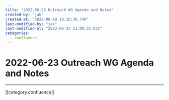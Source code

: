 ```yaml
---
title: "2022-06-23 Outreach WG Agenda and Notes"
created-by: "jak"
created-at: "2022-06-19 18:16:38.740"
last-modified-by: "jak"
last-modified-at: "2022-06-23 11:00:35.822"
categories:
  - confluence
---
```


# 2022-06-23 Outreach WG Agenda and Notes


---

[[category.confluence]]
